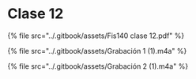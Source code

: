 # Clase 12

{% file src="../.gitbook/assets/Fis140 clase 12.pdf" %}

{% file src="../.gitbook/assets/Grabación 1 (1).m4a" %}

{% file src="../.gitbook/assets/Grabación 2 (1).m4a" %}

